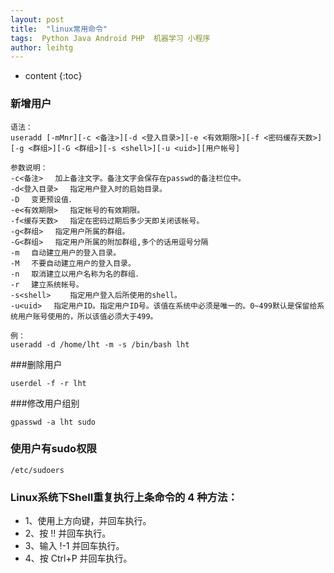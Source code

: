 ```yaml
---
layout: post
title:  "linux常用命令"
tags:  Python Java Android PHP  机器学习 小程序
author: leihtg
---
```


* content
{:toc}


### 新增用户

    语法：
    useradd [-mMnr][-c <备注>][-d <登入目录>][-e <有效期限>][-f <密码缓存天数>][-g <群组>][-G <群组>][-s <shell>][-u <uid>][用户帐号]
    
    参数说明：
    -c<备注> 　加上备注文字。备注文字会保存在passwd的备注栏位中。
    -d<登入目录> 　指定用户登入时的启始目录。
    -D 　变更预设值．
    -e<有效期限> 　指定帐号的有效期限。
    -f<缓存天数> 　指定在密码过期后多少天即关闭该帐号。
    -g<群组> 　指定用户所属的群组。
    -G<群组> 　指定用户所属的附加群组,多个的话用逗号分隔
    -m 　自动建立用户的登入目录。
    -M 　不要自动建立用户的登入目录。
    -n 　取消建立以用户名称为名的群组．
    -r 　建立系统帐号。
    -s<shell>　 　指定用户登入后所使用的shell。
    -u<uid> 　指定用户ID。指定用户ID号。该值在系统中必须是唯一的。0~499默认是保留给系统用户账号使用的，所以该值必须大于499。
    
    例：
    useradd -d /home/lht -m -s /bin/bash lht

###删除用户

    userdel -f -r lht
    
###修改用户组别
    
    gpasswd -a lht sudo         
	
### 使用户有sudo权限

	/etc/sudoers
	
### Linux系统下Shell重复执行上条命令的 4 种方法： 

- 1、使用上方向键，并回车执行。
- 2、按 !! 并回车执行。 
- 3、输入 !-1 并回车执行。 
- 4、按 Ctrl+P 并回车执行。
	
